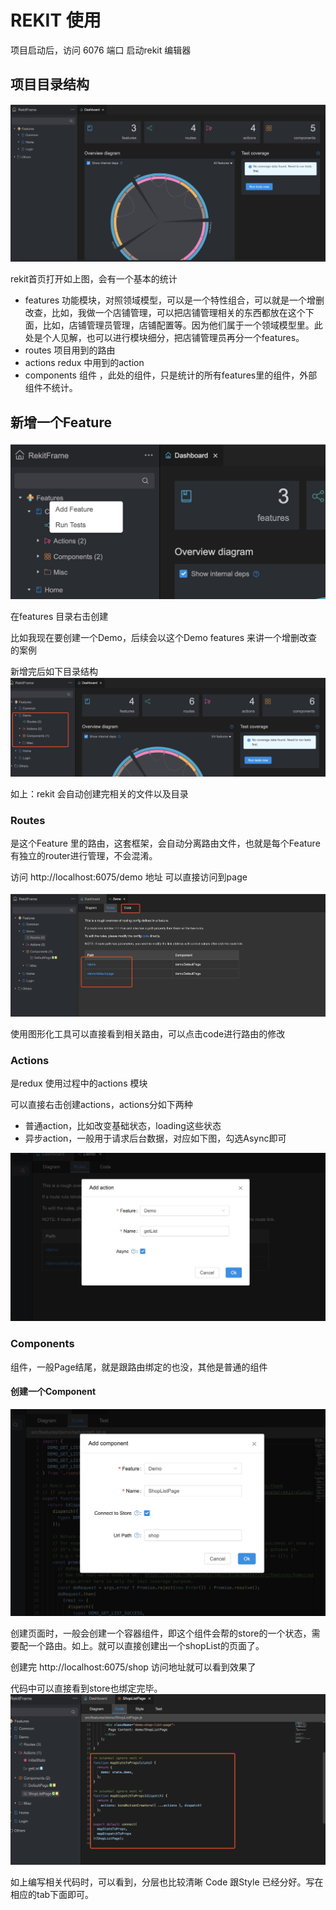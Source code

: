 # REKIT 使用

项目启动后，访问 6076 端口 启动rekit 编辑器

## 项目目录结构

![](img/features.jpg)

rekit首页打开如上图，会有一个基本的统计

* features 功能模块，对照领域模型，可以是一个特性组合，可以就是一个增删改查，比如，我做一个店铺管理，可以把店铺管理相关的东西都放在这个下面，比如，店铺管理员管理，店铺配置等。因为他们属于一个领域模型里。此处是个人见解，也可以进行模块细分，把店铺管理员再分一个features。
* routes 项目用到的路由
* actions redux 中用到的action
* components 组件 ，此处的组件，只是统计的所有features里的组件，外部组件不统计。

## 新增一个Feature
![](img/addfeatures.jpg)

在features 目录右击创建

比如我现在要创建一个Demo，后续会以这个Demo features 来讲一个增删改查的案例

新增完后如下目录结构
![](img/demo.jpg)

如上：rekit 会自动创建完相关的文件以及目录

### Routes 
是这个Feature 里的路由，这套框架，会自动分离路由文件，也就是每个Feature 有独立的router进行管理，不会混淆。

访问 http://localhost:6075/demo 地址 可以直接访问到page

![](img/router.jpg)

使用图形化工具可以直接看到相关路由，可以点击code进行路由的修改

### Actions

是redux 使用过程中的actions 模块

可以直接右击创建actions，actions分如下两种

* 普通action，比如改变基础状态，loading这些状态
* 异步action，一般用于请求后台数据，对应如下图，勾选Async即可

![](img/addaction.jpg)

### Components

组件，一般Page结尾，就是跟路由绑定的也没，其他是普通的组件

#### 创建一个Component
![](img/shop.jpg)

创建页面时，一般会创建一个容器组件，即这个组件会帮的store的一个状态，需要配一个路由。如上。就可以直接创建出一个shopList的页面了。

创建完
http://localhost:6075/shop 访问地址就可以看到效果了

代码中可以直接看到store也绑定完毕。
![](img/shopcode.jpg)

如上编写相关代码时，可以看到，分层也比较清晰
Code 跟Style 已经分好。写在相应的tab下面即可。